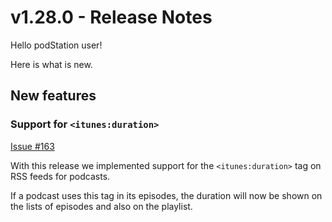 # v1.28.0 - Release Notes

Hello podStation user!

Here is what is new.

## New features

### Support for `<itunes:duration>`

[Issue #163](https://github.com/podStation/podStation/issues/163)

With this release we implemented support for the `<itunes:duration>` tag on RSS feeds for podcasts.

If a podcast uses this tag in its episodes, the duration will now be shown on the lists of episodes and also on the playlist.